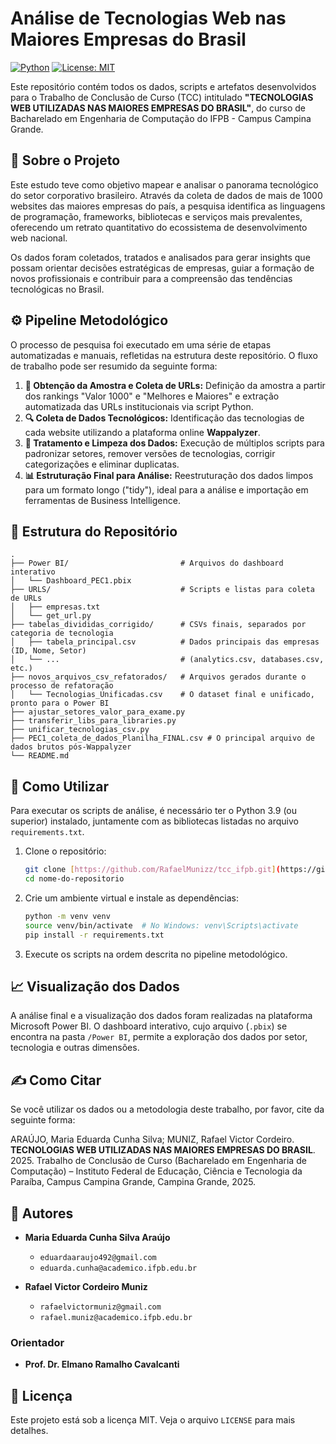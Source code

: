 # Análise de Tecnologias Web nas Maiores Empresas do Brasil

[![Python](https://img.shields.io/badge/Python-3.9%2B-blue.svg)](https://www.python.org/)
[![License: MIT](https://img.shields.io/badge/License-MIT-yellow.svg)](https://opensource.org/licenses/MIT)

Este repositório contém todos os dados, scripts e artefatos desenvolvidos para o Trabalho de Conclusão de Curso (TCC) intitulado **"TECNOLOGIAS WEB UTILIZADAS NAS MAIORES EMPRESAS DO BRASIL"**, do curso de Bacharelado em Engenharia de Computação do IFPB - Campus Campina Grande.

## 📖 Sobre o Projeto

Este estudo teve como objetivo mapear e analisar o panorama tecnológico do setor corporativo brasileiro. Através da coleta de dados de mais de 1000 websites das maiores empresas do país, a pesquisa identifica as linguagens de programação, frameworks, bibliotecas e serviços mais prevalentes, oferecendo um retrato quantitativo do ecossistema de desenvolvimento web nacional.

Os dados foram coletados, tratados e analisados para gerar insights que possam orientar decisões estratégicas de empresas, guiar a formação de novos profissionais e contribuir para a compreensão das tendências tecnológicas no Brasil.

## ⚙️ Pipeline Metodológico

O processo de pesquisa foi executado em uma série de etapas automatizadas e manuais, refletidas na estrutura deste repositório. O fluxo de trabalho pode ser resumido da seguinte forma:

1.  **📂 Obtenção da Amostra e Coleta de URLs:** Definição da amostra a partir dos rankings "Valor 1000" e "Melhores e Maiores" e extração automatizada das URLs institucionais via script Python.
2.  **🔍 Coleta de Dados Tecnológicos:** Identificação das tecnologias de cada website utilizando a plataforma online **Wappalyzer**.
3.  **🧹 Tratamento e Limpeza dos Dados:** Execução de múltiplos scripts para padronizar setores, remover versões de tecnologias, corrigir categorizações e eliminar duplicatas.
4.  **📊 Estruturação Final para Análise:** Reestruturação dos dados limpos para um formato longo ("tidy"), ideal para a análise e importação em ferramentas de Business Intelligence.

## 📁 Estrutura do Repositório

```
.
├── Power BI/                         # Arquivos do dashboard interativo
│   └── Dashboard_PEC1.pbix
├── URLS/                             # Scripts e listas para coleta de URLs
│   ├── empresas.txt
│   └── get_url.py
├── tabelas_divididas_corrigido/      # CSVs finais, separados por categoria de tecnologia
│   ├── tabela_principal.csv          # Dados principais das empresas (ID, Nome, Setor)
│   └── ...                           # (analytics.csv, databases.csv, etc.)
├── novos_arquivos_csv_refatorados/   # Arquivos gerados durante o processo de refatoração
│   └── Tecnologias_Unificadas.csv    # O dataset final e unificado, pronto para o Power BI
├── ajustar_setores_valor_para_exame.py
├── transferir_libs_para_libraries.py
├── unificar_tecnologias_csv.py
├── PEC1_coleta_de_dados_Planilha_FINAL.csv # O principal arquivo de dados brutos pós-Wappalyzer
└── README.md
```

## 🚀 Como Utilizar

Para executar os scripts de análise, é necessário ter o Python 3.9 (ou superior) instalado, juntamente com as bibliotecas listadas no arquivo `requirements.txt`.

1.  Clone o repositório:
    ```bash
    git clone [https://github.com/RafaelMunizz/tcc_ifpb.git](https://github.com/RafaelMunizz/tcc_ifpb.git)
    cd nome-do-repositorio
    ```

2.  Crie um ambiente virtual e instale as dependências:
    ```bash
    python -m venv venv
    source venv/bin/activate  # No Windows: venv\Scripts\activate
    pip install -r requirements.txt
    ```

3.  Execute os scripts na ordem descrita no pipeline metodológico.

## 📈 Visualização dos Dados

A análise final e a visualização dos dados foram realizadas na plataforma Microsoft Power BI. O dashboard interativo, cujo arquivo (`.pbix`) se encontra na pasta `/Power BI`, permite a exploração dos dados por setor, tecnologia e outras dimensões.

## ✍️ Como Citar

Se você utilizar os dados ou a metodologia deste trabalho, por favor, cite da seguinte forma:

ARAÚJO, Maria Eduarda Cunha Silva; MUNIZ, Rafael Victor Cordeiro. **TECNOLOGIAS WEB UTILIZADAS NAS MAIORES EMPRESAS DO BRASIL**. 2025. Trabalho de Conclusão de Curso (Bacharelado em Engenharia de Computação) – Instituto Federal de Educação, Ciência e Tecnologia da Paraíba, Campus Campina Grande, Campina Grande, 2025.

## 👥 Autores

-   **Maria Eduarda Cunha Silva Araújo**
    -   `eduardaaraujo492@gmail.com`
    -   `eduarda.cunha@academico.ifpb.edu.br`

-   **Rafael Victor Cordeiro Muniz**
    -   `rafaelvictormuniz@gmail.com`
    -   `rafael.muniz@academico.ifpb.edu.br`

### Orientador

-   **Prof. Dr. Elmano Ramalho Cavalcanti**

## 📄 Licença

Este projeto está sob a licença MIT. Veja o arquivo `LICENSE` para mais detalhes.